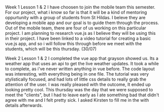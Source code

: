 Week 1 Lesson 1 & 2 
I have choosen to join the mobile team this semester. For our project, what i know so far is that it will be a kind of mentoring oppurtunity with a group of students from St Hildas. I beleve they are developing a mobile app and our goal is to guide them through the process. Out of the mobile team, there are four of us working on this particular project. I am planning to research vue.js as I believe they will be using this in their project. I have been linked to a video tutorial for creating a basic vue.js app, and so i will follow this through before we meet with the students, which will be this thursday. (30/07)

Week 2 Lesson 1 & 2
I completed the vue app that grayson showed us. Its a weather app that uses an api to get the live weather updates. It took a while to complete, as i've never written anything in vue  before. The code layout was interesting, with everything being in one file. The tutorial was very stylistically focused, and had lots of little css details to really grab the attention of the user. I was really pleased with the outcome, It ended up looking pretty cool. This thursday was the day that we were supposed to meet the "clients", but I had to leave early as I ate something bad that didn't agree with me and I felt pretty sick. I asked Kirsten to fill me in the with details afterwards. 
